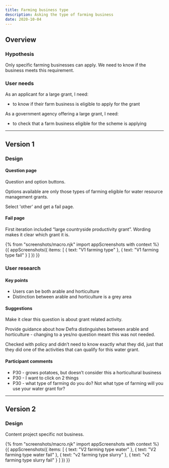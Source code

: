 ```yaml
---
title: Farming business type
description: Asking the type of farming business
date: 2020-10-04
---
```


## Overview

### Hypothesis

Only specific farming businesses can apply. We need to know if the business meets this requirement.

### User needs

As an applicant for a large grant, I need:

* to know if their farm business is eligible to apply for the grant

As a government agency offering a large grant, I need:

* to check that a farm business eligible for the scheme is applying

***

## Version 1

### Design

#### Question page

Question and option buttons.

Options available are only those types of farming eligible for water resource management grants.

Select 'other' and get a fail page.

#### Fail page
First iteration included “large countryside productivity grant”. Wording makes it clear which grant it is.

{% from "screenshots/macro.njk" import appScreenshots with context %}
{{ appScreenshots({
  items: [
    {
      text: "V1 farming type"
    },
    {
      text: "V1 farming type fail"
    }
  ]
}) }}

### User research

#### Key points

* Users can be both arable and horticulture
* Distinction between arable and horticulture is a grey area

#### Suggestions

Make it clear this question is about grant related activity.

Provide guidance about how Defra distinguishes between arable and horticulture - changing to a yes/no question meant this was not needed.

Checked with policy and didn’t need to know exactly what they did, just that they did one of the activities that can qualify for this water grant.

#### Participant comments

* P30 - grows potatoes, but doesn’t consider this a horticultural business
* P30 - I want to click on 2 things
* P30 - what type of farming do you do? Not what type of farming will you use your water grant for?

***

## Version 2

### Design

Content project specific not business.

{% from "screenshots/macro.njk" import appScreenshots with context %}
{{ appScreenshots({
  items: [
    {
      text: "V2 farming type water"
    },
    {
      text: "V2 farming type water fail"
    },
    {
      text: "v2 farming type slurry"
    },
    {
      text: "v2 farming type slurry fail"
    }
  ]
}) }}
